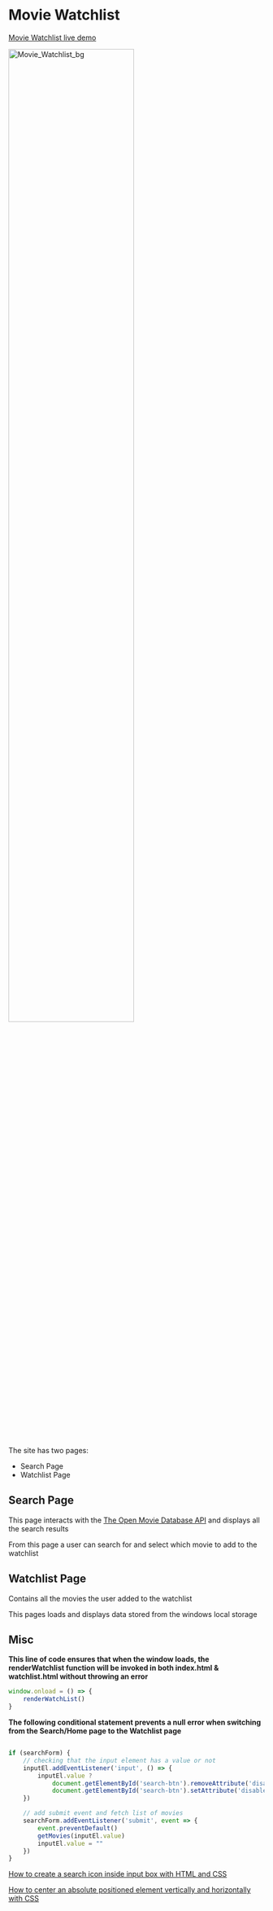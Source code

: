 # Movie Watchlist
[Movie Watchlist live demo](https://nsm722.github.io/Movie-Watchlist/ "visit site")

<img width="70%" alt="Movie_Watchlist_bg" src="https://user-images.githubusercontent.com/83452606/215103002-f01c7659-a550-4547-881c-eb0c9f9022be.png">


The site has two pages:
  - Search Page
  - Watchlist Page

## Search Page

This page interacts with the [The Open Movie Database API]("https://www.omdbapi.com/" "Read Docs") and displays all the search results

From this page a user can search for and select which movie to add to the watchlist


## Watchlist Page

Contains all the movies the user added to the watchlist

This pages loads and displays data stored from the windows local storage 


## Misc

**This line of code ensures that when the window loads, the renderWatchlist function will be invoked in both index.html & watchlist.html without throwing an error**
```javascript
window.onload = () => {
	renderWatchList()
}
```

**The following conditional statement prevents a null error when switching from the Search/Home page to the Watchlist page**

```javascript

if (searchForm) {
	// checking that the input element has a value or not
	inputEl.addEventListener('input', () => {
		inputEl.value ?
			document.getElementById('search-btn').removeAttribute('disabled') :
			document.getElementById('search-btn').setAttribute('disabled', true)
	})

	// add submit event and fetch list of movies
	searchForm.addEventListener('submit', event => {
		event.preventDefault()
		getMovies(inputEl.value)
		inputEl.value = ""
	})
}
```

[How to create a search icon inside input box with HTML and CSS](https://nikitahl.com/search-icon-inside-input "Read More")

[How to center an absolute positioned element vertically and horizontally with CSS](https://www.freecodecamp.org/news/how-to-center-an-absolute-positioned-element/ "Read More")
